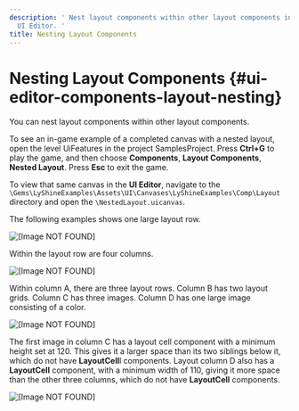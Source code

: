 ```yaml
---
description: ' Nest layout components within other layout components in the Open 3D Engine
  UI Editor. '
title: Nesting Layout Components
---
```

# Nesting Layout Components {#ui-editor-components-layout-nesting}

You can nest layout components within other layout components\.

To see an in\-game example of a completed canvas with a nested layout, open the level UiFeatures in the project SamplesProject\. Press **Ctrl\+G** to play the game, and then choose **Components**, **Layout Components**, **Nested Layout**\. Press **Esc** to exit the game\.

To view that same canvas in the **UI Editor**, navigate to the `\Gems\LyShineExamples\Assets\UI\Canvases\LyShineExamples\Comp\Layout` directory and open the `\NestedLayout.uicanvas`\.

The following examples shows one large layout row\.

![\[Image NOT FOUND\]](/images/user-guide/game_ui_editor/ui-editor-components-nesting-row.png)

Within the layout row are four columns\.

![\[Image NOT FOUND\]](/images/user-guide/game_ui_editor/ui-editor-components-nesting-column.png)

Within column A, there are three layout rows\. Column B has two layout grids\. Column C has three images\. Column D has one large image consisting of a color\.

![\[Image NOT FOUND\]](/images/user-guide/game_ui_editor/ui-editor-components-nesting-nested.png)

The first image in column C has a layout cell component with a minimum height set at 120\. This gives it a larger space than its two siblings below it, which do not have **LayoutCell**l components\. Layout column D also has a **LayoutCell** component, with a minimum width of 110, giving it more space than the other three columns, which do not have **LayoutCell** components\.

![\[Image NOT FOUND\]](/images/user-guide/game_ui_editor/ui-editor-components-nesting-cell.png)